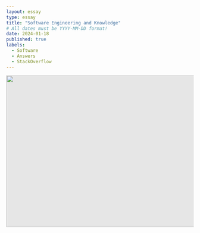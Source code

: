 ```yaml
---
layout: essay
type: essay
title: "Software Engineering and Knowledge"
# All dates must be YYYY-MM-DD format!
date: 2024-01-18
published: true
labels:
  - Software
  - Answers
  - StackOverflow
---
```


<img style="display: block;-webkit-user-select: none;margin: auto;cursor: zoom-in;background-color: hsl(0, 0%, 90%);transition: background-color 300ms;" src="https://i.pcmag.com/imagery/roundups/02HDufdqeRUDu3tl0NnY2qZ-2..v1649351854.jpg" width="725" height="407">


